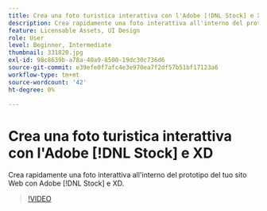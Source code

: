```yaml
---
title: Crea una foto turistica interattiva con l'Adobe [!DNL Stock] e XD
description: Crea rapidamente una foto interattiva all'interno del prototipo del tuo sito Web con Adobe [!DNL Stock] e XD
feature: Licensable Assets, UI Design
role: User
level: Beginner, Intermediate
thumbnail: 331820.jpg
exl-id: 98c8639b-a78a-40a9-8500-19dc30c736d6
source-git-commit: e39efe0f7afc4e3e970ea7f2df57b51bf17123a6
workflow-type: tm+mt
source-wordcount: '42'
ht-degree: 0%

---
```


# Crea una foto turistica interattiva con l&#39;Adobe [!DNL Stock] e XD

Crea rapidamente una foto interattiva all&#39;interno del prototipo del tuo sito Web con Adobe [!DNL Stock] e XD.

>[!VIDEO](https://video.tv.adobe.com/v/331820?hidetitle=true)
